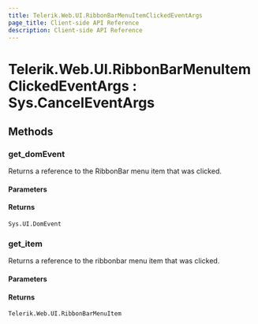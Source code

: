 ```yaml
---
title: Telerik.Web.UI.RibbonBarMenuItemClickedEventArgs
page_title: Client-side API Reference
description: Client-side API Reference
---
```


# Telerik.Web.UI.RibbonBarMenuItemClickedEventArgs : Sys.CancelEventArgs

## Methods

### get_domEvent

Returns a reference to the RibbonBar menu item that was clicked.

#### Parameters

#### Returns

`Sys.UI.DomEvent` 

### get_item 

Returns a reference to the ribbonbar menu item that was clicked.

#### Parameters

#### Returns

`Telerik.Web.UI.RibbonBarMenuItem` 